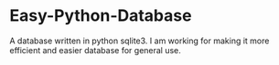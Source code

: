 # Easy-Python-Database
 A database written in python sqlite3. I am working for making it more efficient and easier database for general use.
